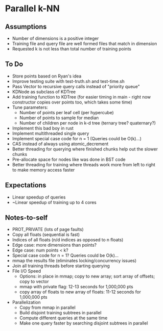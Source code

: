 # Parallel k-NN

## Assumptions
- Number of dimensions is a positive integer
- Training file and query file are well formed files that match in dimension
- Requested k is not less than total number of training points

## To Do
- Store points based on Ryan's idea
- Improve testing suite with test-truth.sh and test-time.sh
- Pass Vector to recursive query calls instead of "priority queue"
- KDNode as subclass of KDTree
- Add training function to KDTree (for easier timing in main - right now constructor copies over points too, which takes some time)
- Tune parameters:
    - Number of points per leaf cell (per hypercube)
    - Number of points to sample for median
    - Number of children per node in k-d tree (ternary tree? quaternary?)
- Implement this bad boy in rust
- Implement multithreaded single query
- Implement special case code for n = 1 (Queries could be O(k)...)
- CAS instead of always using atomic_decrement
- Better threading for querying where finished chunks help out the slower chunks
- Pre-allocate space for nodes like was done in BST code
- Better threading for training where threads work more from left to right to make memory access faster

## Expectations
- Linear speedup of queries
- ~Linear speedup of training up to 4 cores

## Notes-to-self
- PROT_PRIVATE (lots of page faults)
- Copy all floats (sequential is fast)
- Indices of all floats (n/d indices as opposed to n floats)
- Edge case: more dimensions than points?
- Edge case: num points < k?
- Special case code for n = 1? Queries could be O(k)...
- mmap the results file (eliminates locking/concurrency issues)
- Join all training threads before starting querying
- File I/O Speed
    - Options: in place in mmap; copy to new array; sort array of offsets; copy to vector
    - mmap with private flag: 12-13 seconds for 1,000,000 pts
    - copy array of floats to new array of floats: 11-12 seconds for 1,000,000 pts
- Parallelization
    - Copy from mmap in parallel
    - Build disjoint training subtrees in parallel
    - Compute different queries at the same time
    - Make one query faster by searching disjoint subtrees in parallel
